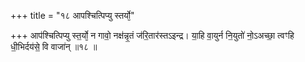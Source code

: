 +++
title = "१८ आपश्चित्पिप्यु स्तर्यो̫"

+++
आप॑श्चित्पिप्यु स्त॒र्यो̫ न गावो॒ नक्ष॑न्नृ॒तं ज॑रि॒तार॑स्तऽइन्द्र। या॒हि वा॒युर्न नि॒युतो॑ नो॒ऽअच्छा॒ त्वꣳहि धी॒भिर्दय॑से॒ वि वाजा॑न् ॥१८ ॥
